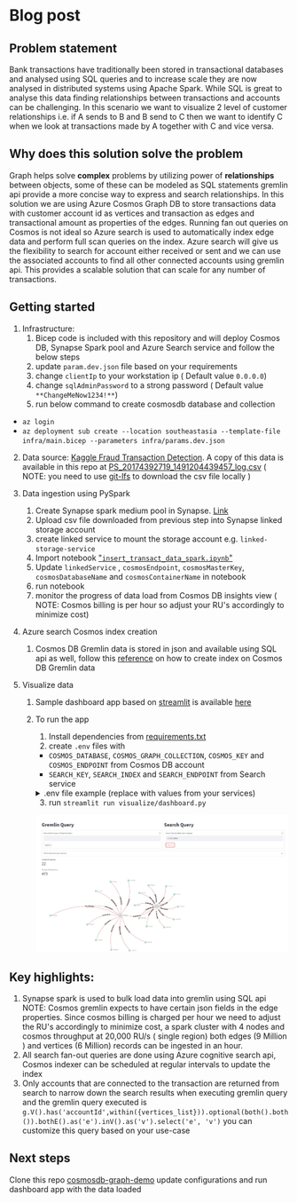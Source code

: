 # Blog post

## Problem statement

Bank transactions have traditionally been stored in transactional databases and analysed using SQL queries and to increase scale they are now analysed in distributed systems using Apache Spark. While SQL is great to analyse this data finding relationships between transactions and accounts can be challenging. In this scenario we want to visualize 2 level of customer relationships i.e. if A sends to B and B send to C then we want to identify C when we look at transactions made by A together with C and vice versa.

## Why does this solution solve the problem

Graph helps solve **complex** problems by utilizing power of **relationships** between objects, some of these can be modeled as SQL statements gremlin api provide a more concise way to express and search relationships. In this solution we are using Azure Cosmos Graph DB to store transactions data with customer account id as vertices and transaction as edges and transactional amount as properties of the edges. Running fan out queries on Cosmos is not ideal so Azure search is used to automatically index edge data and perform full scan queries on the index. Azure search will give us the flexibility to search for account either received or sent and we can use the associated accounts to find all other connected accounts using gremlin api. This provides a scalable solution that can scale for any number of transactions.

## Getting started

1. Infrastructure:
   1. Bicep code is included with this repository and will deploy Cosmos DB, Synapse Spark pool and Azure Search service and follow the below steps
   2. update `param.dev.json` file based on your requirements
   3. change `clientIp` to your workstation ip ( Default value `0.0.0.0`)
   4. change `sqlAdminPassword` to a strong password ( Default value `**ChangeMeNow1234!**`)
   5. run below command to create cosmosdb database and collection

- `az login`
- `az deployment sub create --location southeastasia --template-file infra/main.bicep --parameters infra/params.dev.json`

2. Data source: [Kaggle Fraud Transaction Detection](https://www.kaggle.com/llabhishekll/fraud-transaction-detection/data). A copy of this data is available in this repo at [PS_20174392719_1491204439457_log.csv](load_data/data/PS_20174392719_1491204439457_log.csv) ( NOTE: you need to use [git-lfs](https://git-lfs.github.com/) to download the csv file locally )

3. Data ingestion using PySpark

   1. Create Synapse spark medium pool in Synapse. [Link](https://docs.microsoft.com/en-us/azure/synapse-analytics/quickstart-create-apache-spark-pool-portal)
   2. Upload csv file downloaded from previous step into Synapse linked storage account
   3. create linked service to mount the storage account e.g. `linked-storage-service`
   4. Import notebook ["`insert_transact_data_spark.ipynb`"](load_data/insert_transact_data_spark.ipynb)
   5. Update `linkedService` , `cosmosEndpoint`, `cosmosMasterKey`, `cosmosDatabaseName` and `cosmosContainerName` in notebook
   6. run notebook
   7. monitor the progress of data load from Cosmos DB insights view ( NOTE: Cosmos billing is per hour so adjust your RU's accordingly to minimize cost)

4. Azure search Cosmos index creation

   1. Cosmos DB Gremlin data is stored in json and available using SQL api as well, follow this [reference](https://docs.microsoft.com/en-us/azure/search/search-howto-index-cosmosdb) on how to create index on Cosmos DB Gremlin data

5. Visualize data

   1. Sample dashboard app based on [streamlit](https://github.com/streamlit/streamlit) is available [here](visualize/dashboard.py)
   2. To run the app

      1. Install dependencies from [requirements.txt](./requirements.txt)
      2. create `.env` files with

      - `COSMOS_DATABASE`, `COSMOS_GRAPH_COLLECTION`, `COSMOS_KEY` and `COSMOS_ENDPOINT` from Cosmos DB account
      - `SEARCH_KEY`, `SEARCH_INDEX` and `SEARCH_ENDPOINT` from Search service
      <details>
      <summary>.env file example (replace with values from your services)</summary>

      ```bash
      COSMOS_DATABASE=database01
      COSMOS_GRAPH_COLLECTION=graph01
      COSMOS_KEY=xxxxx
      COSMOS_ENDPOINT=xxxxx.gremlin.cosmos.azure.com:443/
      SEARCH_KEY=xxxx
      SEARCH_INDEX=cosmosdb-index
      SEARCH_ENDPOINT=https://xxxxx.search.windows.net
      ```

      </details>

      3. run `streamlit run visualize/dashboard.py`

      ![Dashboard Sample](images/dashboard_01.jpg)

## Key highlights:

1. Synapse spark is used to bulk load data into gremlin using SQL api NOTE: Cosmos gremlin expects to have certain json fields in the edge properties. Since cosmos billing is charged per hour we need to adjust the RU's accordingly to minimize cost, a spark cluster with 4 nodes and cosmos throughput at 20,000 RU/s ( single region) both edges (9 Million ) and vertices (6 Million) records can be ingested in an hour.
2. All search fan-out queries are done using Azure cognitive search api, Cosmos indexer can be scheduled at regular intervals to update the index
3. Only accounts that are connected to the transaction are returned from search to narrow down the search results when executing gremlin query and the gremlin query executed is `g.V().has('accountId',within({vertices_list})).optional(both().both()).bothE().as('e').inV().as('v').select('e', 'v')` you can customize this query based on your use-case

## Next steps

Clone this repo [cosmosdb-graph-demo](https://github.com/lordlinus/cosmosdb-graph-demo) update configurations and run dashboard app with the data loaded
